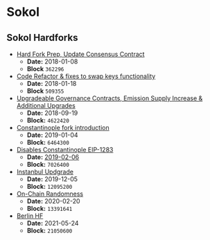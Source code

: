 # Sokol

## Sokol Hardforks

* [Hard Fork Prep, Update Consensus Contract](2018-01-08-or-362296.md)
  * **Date:** 2018-01-08
  * **Block** `362296`
* [Code Refactor & fixes to swap keys functionality](2018-01-18-or-509355.md)
  * **Date:** 2018-01-18
  * **Block** `509355`
* [Upgradeable Governance Contracts, Emission Supply Increase & Additional Upgrades](2018-09-19-or-4622420.md)
  * **Date:** 2018-09-19
  * **Block:** `4622420`
* [Constantinople fork introduction](2019-01-04-or-6464300.md)
  * **Date:** 2019-01-04
  * **Block:** `6464300`
* [Disables Constantinople EIP-1283](2019-02-06-or-7026400.md)
  * **Date:** [2019-02-06](https://github.com/poanetwork/wiki/wiki/HFs-Sokol-2019-02-06)
  * **Block:** `7026400`
* [Instanbul Updgrade](2019-12-05-or-12095200.md)
  * **Date:** 2019-12-05
  * **Block:** `12095200`
* [On-Chain Randomness](2020-02-20-or-13391641.md)
  * **Date:** 2020-02-20
  * **Block:** `13391641`
* [Berlin HF](2021-05-24-or-21050600.md)
  * **Date:** 2021-05-24
  * **Block:** `21050600`
